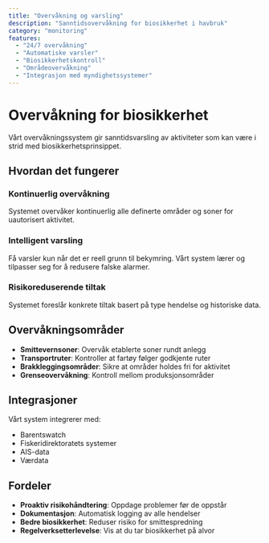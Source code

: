 ```yaml
---
title: "Overvåkning og varsling"
description: "Sanntidsovervåkning for biosikkerhet i havbruk"
category: "monitoring"
features:
  - "24/7 overvåkning"
  - "Automatiske varsler"
  - "Biosikkerhetskontroll"
  - "Områdeovervåkning"
  - "Integrasjon med myndighetssystemer"
---
```


# Overvåkning for biosikkerhet

Vårt overvåkningssystem gir sanntidsvarsling av aktiviteter som kan være i strid med biosikkerhetsprinsippet.

## Hvordan det fungerer

### Kontinuerlig overvåkning
Systemet overvåker kontinuerlig alle definerte områder og soner for uautorisert aktivitet.

### Intelligent varsling
Få varsler kun når det er reell grunn til bekymring. Vårt system lærer og tilpasser seg for å redusere falske alarmer.

### Risikoreduserende tiltak
Systemet foreslår konkrete tiltak basert på type hendelse og historiske data.

## Overvåkningsområder

- **Smittevernsoner**: Overvåk etablerte soner rundt anlegg
- **Transportruter**: Kontroller at fartøy følger godkjente ruter
- **Brakkleggingsområder**: Sikre at områder holdes fri for aktivitet
- **Grenseovervåkning**: Kontroll mellom produksjonsområder

## Integrasjoner

Vårt system integrerer med:
- Barentswatch
- Fiskeridirektoratets systemer
- AIS-data
- Værdata

## Fordeler

- **Proaktiv risikohåndtering**: Oppdage problemer før de oppstår
- **Dokumentasjon**: Automatisk logging av alle hendelser
- **Bedre biosikkerhet**: Reduser risiko for smittespredning
- **Regelverksetterlevelse**: Vis at du tar biosikkerhet på alvor
